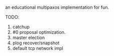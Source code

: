 an educational multipaxos implementation for fun.

TODO:
1. catchup
2. #0 proposal optimization.
3. master election
4. plog recover/snapshot
5. default tcp network impl
